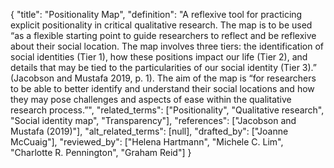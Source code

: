 {
    "title": "Positionality Map",
    "definition": "A reflexive tool for practicing explicit positionality in critical qualitative research. The map is to be used “as a flexible starting point to guide researchers to reflect and be reflexive about their social location. The map involves three tiers: the identification of social identities (Tier 1), how these positions impact our life (Tier 2), and details that may be tied to the particularities of our social identity (Tier 3).” (Jacobson and Mustafa 2019, p. 1). The aim of the map is “for researchers to be able to better identify and understand their social locations and how they may pose challenges and aspects of ease within the qualitative research process.”",
    "related_terms": ["Positionality", "Qualitative research", "Social identity map", "Transparency"],
    "references": ["Jacobson and Mustafa (2019)"],
    "alt_related_terms": [null],
    "drafted_by": ["Joanne McCuaig"],
    "reviewed_by": ["Helena Hartmann", "Michele C. Lim", "Charlotte R. Pennington", "Graham Reid"]
  }

